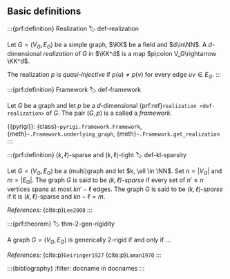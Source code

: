Basic definitions
-----------------

:::{prf:definition} Realization
:label: def-realization

Let $G=(V_G,E_G)$ be a simple graph, $\KK$ be a field and $d\in\NN$.
A $d$-dimensional *realization* of $G$ in $\KK^d$ is a map $p\colon V_G\rightarrow \KK^d$.

The realization $p$ is *quasi-injective* if $p(u)\neq p(v)$ for every edge $uv\in E_G$.
:::

:::{prf:definition} Framework
:label: def-framework

Let $G$ be a graph and let $p$ be a $d$-dimensional {prf:ref}`realization <def-realization>` of $G$.
The pair $(G, p)$ is a called a *framework*.

{{pyrigi}}:
{class}`~pyrigi.framework.Framework`,
{meth}`~.Framework.underlying_graph`,
{meth}`~.Framework.get_realization`
:::

:::{prf:definition} $(k, \ell)$-sparse and $(k, \ell)$-tight
:label: def-kl-sparsity

Let $G = (V_G, E_G)$ be a (multi)graph and let $k, \ell \in \NN$.
Set $n = |V_G|$ and $m = |E_G|$.
The graph $G$ is said to be *$(k, \ell)$-sparse* if every set of $n' \leq n$ vertices spans at most $kn' - \ell$ edges.
The graph $G$ is said to be *$(k, \ell)$-sparse* if it is $(k, \ell)$-sparse and $kn - \ell = m$.

_References:_ {cite:p}`Lee2008`
:::

:::{prf:theorem}
:label: thm-2-gen-rigidity

A graph $G = (V_G, E_G)$ is generically $2$-rigid if and only if ...

_References:_ {cite:p}`Geiringer1927`
{cite:p}`Laman1970`
:::

:::{bibliography}
:filter: docname in docnames
:::
